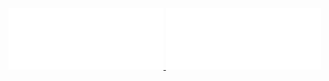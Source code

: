 <!-- [![N's GitHub stats](https://github-readme-stats.vercel.app/api/?username=Nyukist&show_icons=true&theme=dark&hide=stars&hide_title=true&count_private=true&layout=compact)](https://github.com/anuraghazra/github-readme-stats) -->

<!-- <a href="https://github.com/anuraghazra/github-readme-stats">
  <img src="https://github-readme-stats.vercel.app/api?username=nyukist&show_icons=true&theme=material-palenight&hide_border=true&hide=stars&hide_title=true&bg_color=20232a&icon_color=E3E3E3A8&text_color=fff&title_color=918FE0&count_private=true" width=49.2% />
</a> -->
<a href="https://github.com/nyukist/github-stats">
 <img src="https://raw.githubusercontent.com/nyukist/github-stats/output/generated/overview.svg" width=49.2% />
</a>
<a href="https://github.com/nyukist/github-stats">
 <img src="https://raw.githubusercontent.com/nyukist/github-stats/output/generated/languages.svg" width=49.2% />
</a>
<!-- <a href="https://github.com/ashutosh00710/github-readme-activity-graph">
<img src="https://activity-graph.herokuapp.com/graph?username=nyukist&theme=react-dark&bg_color=20232a&hide_border=true&hide_title=true&line=8A87D0&color=918FE0&" width=49.8%/>
</a> -->


<!--
**Nyukist/Nyukist** is a ✨ _special_ ✨ repository because its `README.md` (this file) appears on your GitHub profile.

Here are some ideas to get you started:

- 🔭 I’m currently working on ...
- 🌱 I’m currently learning ...
- 👯 I’m looking to collaborate on ...
- 🤔 I’m looking for help with ...
- 💬 Ask me about ...
- 📫 How to reach me: ...
- 😄 Pronouns: ...
- ⚡ Fun fact: ...
-->

